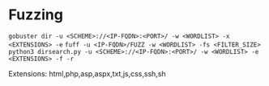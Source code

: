 # Fuzzing
`gobuster dir -u <SCHEME>://<IP-FQDN>:<PORT>/ -w <WORDLIST> -x <EXTENSIONS> -e`
`fuff -u <IP-FQDN>/FUZZ -w <WORDLIST> -fs <FILTER_SIZE>`
`python3 dirsearch.py -u <SCHEME>://<IP-FQDN>:<PORT>/ -w <WORDLIST> -e <EXTENSIONS> -f -r`

Extensions: html,php,asp,aspx,txt,js,css,ssh,sh